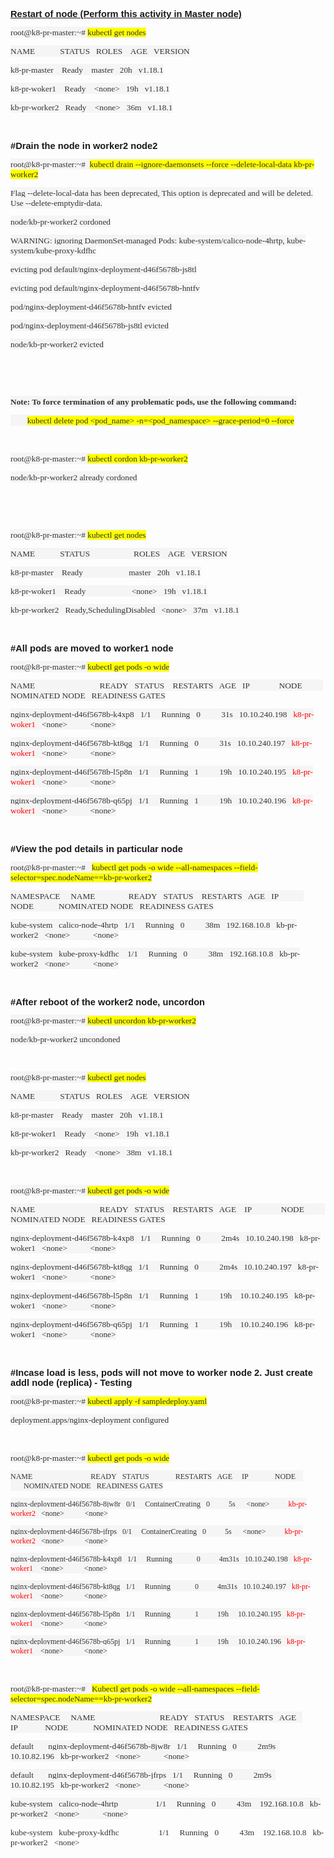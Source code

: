 <p><span style="font-size:11pt"><span style="font-family:Calibri,sans-serif"><strong><u>Restart of node (Perform this activity in Master node)</u></strong></span></span></p>

<p><span style="background-color:whitesmoke"><span style="font-size:11pt"><span style="background-color:whitesmoke"><span style="font-family:Calibri,sans-serif"><span style="font-size:10.0pt"><span style="font-family:Consolas"><span style="color:#333333">root@k8-pr-master:~# <span style="background-color:yellow">kubectl get nodes</span></span></span></span></span></span></span></span></p>

<p><span style="background-color:whitesmoke"><span style="font-size:11pt"><span style="background-color:whitesmoke"><span style="font-family:Calibri,sans-serif"><span style="font-size:10.0pt"><span style="font-family:Consolas"><span style="color:#333333">NAME&nbsp;&nbsp;&nbsp;&nbsp;&nbsp;&nbsp;&nbsp;&nbsp;&nbsp;&nbsp;&nbsp; STATUS&nbsp;&nbsp; ROLES&nbsp;&nbsp;&nbsp; AGE&nbsp;&nbsp; VERSION</span></span></span></span></span></span></span></p>

<p><span style="background-color:whitesmoke"><span style="font-size:11pt"><span style="background-color:whitesmoke"><span style="font-family:Calibri,sans-serif"><span style="font-size:10.0pt"><span style="font-family:Consolas"><span style="color:#333333">k8-pr-master&nbsp;&nbsp;&nbsp; Ready&nbsp;&nbsp;&nbsp; master&nbsp;&nbsp; 20h&nbsp;&nbsp; v1.18.1</span></span></span></span></span></span></span></p>

<p><span style="background-color:whitesmoke"><span style="font-size:11pt"><span style="background-color:whitesmoke"><span style="font-family:Calibri,sans-serif"><span style="font-size:10.0pt"><span style="font-family:Consolas"><span style="color:#333333">k8-pr-woker1&nbsp;&nbsp;&nbsp; Ready&nbsp;&nbsp;&nbsp; &lt;none&gt;&nbsp;&nbsp; 19h&nbsp;&nbsp; v1.18.1</span></span></span></span></span></span></span></p>

<p><span style="background-color:whitesmoke"><span style="font-size:11pt"><span style="background-color:whitesmoke"><span style="font-family:Calibri,sans-serif"><span style="font-size:10.0pt"><span style="font-family:Consolas"><span style="color:#333333">kb-pr-worker2&nbsp;&nbsp; Ready&nbsp;&nbsp;&nbsp; &lt;none&gt;&nbsp;&nbsp; 36m&nbsp;&nbsp; v1.18.1</span></span></span></span></span></span></span></p>

<p>&nbsp;</p>

<p><strong><span style="font-size:11pt"><span style="font-family:Calibri,sans-serif">#Drain the node in worker2 node2</span></span></strong></p>

<p><span style="background-color:whitesmoke"><span style="font-size:11pt"><span style="background-color:whitesmoke"><span style="font-family:Calibri,sans-serif"><span style="font-size:10.0pt"><span style="font-family:Consolas"><span style="color:#333333">root@k8-pr-master:~#&nbsp; <span style="background-color:yellow">kubectl drain --ignore-daemonsets --force --delete-local-data kb-pr-worker2</span></span></span></span></span></span></span></span></p>

<p><span style="background-color:whitesmoke"><span style="font-size:11pt"><span style="background-color:whitesmoke"><span style="font-family:Calibri,sans-serif"><span style="font-size:10.0pt"><span style="font-family:Consolas"><span style="color:#333333">Flag --delete-local-data has been deprecated, This option is deprecated and will be deleted. Use --delete-emptydir-data.</span></span></span></span></span></span></span></p>

<p><span style="background-color:whitesmoke"><span style="font-size:11pt"><span style="background-color:whitesmoke"><span style="font-family:Calibri,sans-serif"><span style="font-size:10.0pt"><span style="font-family:Consolas"><span style="color:#333333">node/kb-pr-worker2 cordoned</span></span></span></span></span></span></span></p>

<p><span style="background-color:whitesmoke"><span style="font-size:11pt"><span style="background-color:whitesmoke"><span style="font-family:Calibri,sans-serif"><span style="font-size:10.0pt"><span style="font-family:Consolas"><span style="color:#333333">WARNING: ignoring DaemonSet-managed Pods: kube-system/calico-node-4hrtp, kube-system/kube-proxy-kdfhc</span></span></span></span></span></span></span></p>

<p><span style="background-color:whitesmoke"><span style="font-size:11pt"><span style="background-color:whitesmoke"><span style="font-family:Calibri,sans-serif"><span style="font-size:10.0pt"><span style="font-family:Consolas"><span style="color:#333333">evicting pod default/nginx-deployment-d46f5678b-js8tl</span></span></span></span></span></span></span></p>

<p><span style="background-color:whitesmoke"><span style="font-size:11pt"><span style="background-color:whitesmoke"><span style="font-family:Calibri,sans-serif"><span style="font-size:10.0pt"><span style="font-family:Consolas"><span style="color:#333333">evicting pod default/nginx-deployment-d46f5678b-hntfv</span></span></span></span></span></span></span></p>

<p><span style="background-color:whitesmoke"><span style="font-size:11pt"><span style="background-color:whitesmoke"><span style="font-family:Calibri,sans-serif"><span style="font-size:10.0pt"><span style="font-family:Consolas"><span style="color:#333333">pod/nginx-deployment-d46f5678b-hntfv evicted</span></span></span></span></span></span></span></p>

<p><span style="background-color:whitesmoke"><span style="font-size:11pt"><span style="background-color:whitesmoke"><span style="font-family:Calibri,sans-serif"><span style="font-size:10.0pt"><span style="font-family:Consolas"><span style="color:#333333">pod/nginx-deployment-d46f5678b-js8tl evicted</span></span></span></span></span></span></span></p>

<p><span style="background-color:whitesmoke"><span style="font-size:11pt"><span style="background-color:whitesmoke"><span style="font-family:Calibri,sans-serif"><span style="font-size:10.0pt"><span style="font-family:Consolas"><span style="color:#333333">node/kb-pr-worker2 evicted</span></span></span></span></span></span></span></p>

<p>&nbsp;</p>

<p>&nbsp;</p>

<p><strong><span style="background-color:whitesmoke"><span style="font-size:11pt"><span style="background-color:whitesmoke"><span style="font-family:Calibri,sans-serif"><span style="font-size:10.0pt"><span style="font-family:Consolas"><span style="color:#333333">Note: To force termination of any problematic pods, use the following command:</span></span></span></span></span></span></span></strong></p>

<p><span style="background-color:whitesmoke"><span style="font-size:11pt"><span style="background-color:whitesmoke"><span style="font-family:Calibri,sans-serif"><span style="font-size:10.0pt"><span style="font-family:Consolas"><span style="color:#333333">&nbsp;&nbsp; &nbsp;&nbsp;&nbsp; &nbsp;<span style="background-color:yellow">kubectl delete pod &lt;pod_name&gt; -n=&lt;pod_namespace&gt; --grace-period=0 --force</span></span></span></span></span></span></span></span></p>

<p>&nbsp;</p>

<p><span style="background-color:whitesmoke"><span style="font-size:11pt"><span style="background-color:whitesmoke"><span style="font-family:Calibri,sans-serif"><span style="font-size:10.0pt"><span style="font-family:Consolas"><span style="color:#333333">root@k8-pr-master:~# <span style="background-color:yellow">kubectl cordon kb-pr-worker2</span></span></span></span></span></span></span></span></p>

<p><span style="background-color:whitesmoke"><span style="font-size:11pt"><span style="background-color:whitesmoke"><span style="font-family:Calibri,sans-serif"><span style="font-size:10.0pt"><span style="font-family:Consolas"><span style="color:#333333">node/kb-pr-worker2 already cordoned</span></span></span></span></span></span></span></p>

<p>&nbsp;</p>

<p>&nbsp;</p>

<p><span style="background-color:whitesmoke"><span style="font-size:11pt"><span style="background-color:whitesmoke"><span style="font-family:Calibri,sans-serif"><span style="font-size:10.0pt"><span style="font-family:Consolas"><span style="color:#333333">root@k8-pr-master:~# <span style="background-color:yellow">kubectl get nodes</span></span></span></span></span></span></span></span></p>

<p><span style="background-color:whitesmoke"><span style="font-size:11pt"><span style="background-color:whitesmoke"><span style="font-family:Calibri,sans-serif"><span style="font-size:10.0pt"><span style="font-family:Consolas"><span style="color:#333333">NAME&nbsp;&nbsp;&nbsp;&nbsp;&nbsp;&nbsp;&nbsp;&nbsp;&nbsp;&nbsp;&nbsp; STATUS&nbsp;&nbsp;&nbsp;&nbsp;&nbsp;&nbsp;&nbsp;&nbsp;&nbsp;&nbsp;&nbsp;&nbsp;&nbsp;&nbsp;&nbsp;&nbsp;&nbsp;&nbsp;&nbsp;&nbsp; ROLES&nbsp;&nbsp;&nbsp; AGE&nbsp;&nbsp; VERSION</span></span></span></span></span></span></span></p>

<p><span style="background-color:whitesmoke"><span style="font-size:11pt"><span style="background-color:whitesmoke"><span style="font-family:Calibri,sans-serif"><span style="font-size:10.0pt"><span style="font-family:Consolas"><span style="color:#333333">k8-pr-master&nbsp;&nbsp;&nbsp; Ready&nbsp;&nbsp;&nbsp;&nbsp;&nbsp;&nbsp;&nbsp;&nbsp;&nbsp;&nbsp;&nbsp;&nbsp;&nbsp;&nbsp;&nbsp;&nbsp;&nbsp;&nbsp;&nbsp;&nbsp;&nbsp; master&nbsp;&nbsp; 20h&nbsp;&nbsp; v1.18.1</span></span></span></span></span></span></span></p>

<p><span style="background-color:whitesmoke"><span style="font-size:11pt"><span style="background-color:whitesmoke"><span style="font-family:Calibri,sans-serif"><span style="font-size:10.0pt"><span style="font-family:Consolas"><span style="color:#333333">k8-pr-woker1&nbsp;&nbsp;&nbsp; Ready&nbsp;&nbsp;&nbsp;&nbsp;&nbsp;&nbsp;&nbsp;&nbsp;&nbsp;&nbsp;&nbsp;&nbsp;&nbsp;&nbsp;&nbsp;&nbsp;&nbsp;&nbsp;&nbsp;&nbsp;&nbsp; &lt;none&gt;&nbsp;&nbsp; 19h&nbsp;&nbsp; v1.18.1</span></span></span></span></span></span></span></p>

<p><span style="background-color:whitesmoke"><span style="font-size:11pt"><span style="background-color:whitesmoke"><span style="font-family:Calibri,sans-serif"><span style="font-size:10.0pt"><span style="font-family:Consolas"><span style="color:#333333">kb-pr-worker2&nbsp;&nbsp; Ready,SchedulingDisabled&nbsp;&nbsp; &lt;none&gt;&nbsp;&nbsp; 37m&nbsp;&nbsp; v1.18.1</span></span></span></span></span></span></span></p>

<p>&nbsp;</p>

<p><strong><span style="font-size:11pt"><span style="font-family:Calibri,sans-serif">#All pods are moved to worker1 node</span></span></strong></p>

<p><span style="background-color:whitesmoke"><span style="font-size:11pt"><span style="background-color:whitesmoke"><span style="font-family:Calibri,sans-serif"><span style="font-size:10.0pt"><span style="font-family:Consolas"><span style="color:#333333">root@k8-pr-master:~# <span style="background-color:yellow">kubectl get pods -o wide</span></span></span></span></span></span></span></span></p>

<p><span style="background-color:whitesmoke"><span style="font-size:11pt"><span style="background-color:whitesmoke"><span style="font-family:Calibri,sans-serif"><span style="font-size:10.0pt"><span style="font-family:Consolas"><span style="color:#333333">NAME&nbsp;&nbsp;&nbsp;&nbsp;&nbsp;&nbsp;&nbsp;&nbsp;&nbsp;&nbsp;&nbsp;&nbsp;&nbsp;&nbsp;&nbsp;&nbsp;&nbsp;&nbsp;&nbsp;&nbsp;&nbsp;&nbsp;&nbsp;&nbsp;&nbsp;&nbsp;&nbsp;&nbsp;&nbsp;&nbsp; READY&nbsp;&nbsp; STATUS&nbsp;&nbsp;&nbsp; RESTARTS&nbsp;&nbsp; AGE&nbsp;&nbsp; IP&nbsp;&nbsp;&nbsp;&nbsp;&nbsp;&nbsp;&nbsp;&nbsp;&nbsp;&nbsp;&nbsp;&nbsp;&nbsp; NODE&nbsp;&nbsp;&nbsp;&nbsp;&nbsp;&nbsp;&nbsp;&nbsp;&nbsp;&nbsp; NOMINATED NODE&nbsp;&nbsp; READINESS GATES</span></span></span></span></span></span></span></p>

<p><span style="background-color:whitesmoke"><span style="font-size:11pt"><span style="background-color:whitesmoke"><span style="font-family:Calibri,sans-serif"><span style="font-size:10.0pt"><span style="font-family:Consolas"><span style="color:#333333">nginx-deployment-d46f5678b-k4xp8&nbsp;&nbsp; 1/1&nbsp;&nbsp;&nbsp;&nbsp; Running&nbsp;&nbsp; 0&nbsp;&nbsp;&nbsp;&nbsp;&nbsp;&nbsp;&nbsp;&nbsp;&nbsp; 31s&nbsp;&nbsp; 10.10.240.198&nbsp;&nbsp; </span></span></span><span style="font-size:10.0pt"><span style="font-family:Consolas"><span style="color:red">k8-pr-woker1&nbsp;&nbsp; </span></span></span><span style="font-size:10.0pt"><span style="font-family:Consolas"><span style="color:#333333">&lt;none&gt;&nbsp;&nbsp;&nbsp;&nbsp;&nbsp;&nbsp;&nbsp;&nbsp;&nbsp;&nbsp; &lt;none&gt;</span></span></span></span></span></span></span></p>

<p><span style="background-color:whitesmoke"><span style="font-size:11pt"><span style="background-color:whitesmoke"><span style="font-family:Calibri,sans-serif"><span style="font-size:10.0pt"><span style="font-family:Consolas"><span style="color:#333333">nginx-deployment-d46f5678b-kt8qg&nbsp;&nbsp; 1/1&nbsp;&nbsp;&nbsp;&nbsp; Running&nbsp;&nbsp; 0&nbsp;&nbsp;&nbsp;&nbsp;&nbsp;&nbsp;&nbsp;&nbsp;&nbsp; 31s&nbsp;&nbsp; 10.10.240.197&nbsp;&nbsp; </span></span></span><span style="font-size:10.0pt"><span style="font-family:Consolas"><span style="color:red">k8-pr-woker1&nbsp;&nbsp; </span></span></span><span style="font-size:10.0pt"><span style="font-family:Consolas"><span style="color:#333333">&lt;none&gt;&nbsp;&nbsp;&nbsp;&nbsp;&nbsp;&nbsp;&nbsp;&nbsp;&nbsp;&nbsp; &lt;none&gt;</span></span></span></span></span></span></span></p>

<p><span style="background-color:whitesmoke"><span style="font-size:11pt"><span style="background-color:whitesmoke"><span style="font-family:Calibri,sans-serif"><span style="font-size:10.0pt"><span style="font-family:Consolas"><span style="color:#333333">nginx-deployment-d46f5678b-l5p8n&nbsp;&nbsp; 1/1&nbsp;&nbsp;&nbsp;&nbsp; Running&nbsp;&nbsp; 1&nbsp;&nbsp;&nbsp;&nbsp;&nbsp;&nbsp;&nbsp;&nbsp;&nbsp; 19h&nbsp;&nbsp; 10.10.240.195&nbsp;&nbsp; </span></span></span><span style="font-size:10.0pt"><span style="font-family:Consolas"><span style="color:red">k8-pr-woker1&nbsp;&nbsp; </span></span></span><span style="font-size:10.0pt"><span style="font-family:Consolas"><span style="color:#333333">&lt;none&gt;&nbsp;&nbsp;&nbsp;&nbsp;&nbsp;&nbsp;&nbsp;&nbsp;&nbsp;&nbsp; &lt;none&gt;</span></span></span></span></span></span></span></p>

<p><span style="background-color:whitesmoke"><span style="font-size:11pt"><span style="background-color:whitesmoke"><span style="font-family:Calibri,sans-serif"><span style="font-size:10.0pt"><span style="font-family:Consolas"><span style="color:#333333">nginx-deployment-d46f5678b-q65pj&nbsp;&nbsp; 1/1&nbsp;&nbsp;&nbsp;&nbsp; Running&nbsp;&nbsp; 1&nbsp;&nbsp;&nbsp;&nbsp;&nbsp;&nbsp;&nbsp;&nbsp;&nbsp; 19h&nbsp;&nbsp; 10.10.240.196&nbsp;&nbsp; </span></span></span><span style="font-size:10.0pt"><span style="font-family:Consolas"><span style="color:red">k8-pr-woker1&nbsp;&nbsp; </span></span></span><span style="font-size:10.0pt"><span style="font-family:Consolas"><span style="color:#333333">&lt;none&gt;&nbsp;&nbsp;&nbsp;&nbsp;&nbsp;&nbsp;&nbsp;&nbsp;&nbsp;&nbsp; &lt;none&gt;</span></span></span></span></span></span></span></p>

<p>&nbsp;</p>

<p><strong><span style="font-size:11pt"><span style="font-family:Calibri,sans-serif">#View the pod details in particular node</span></span></strong></p>

<p><span style="background-color:whitesmoke"><span style="font-size:11pt"><span style="background-color:whitesmoke"><span style="font-family:Calibri,sans-serif"><span style="font-size:10.0pt"><span style="font-family:Consolas"><span style="color:#333333">root@k8-pr-master:~#&nbsp;&nbsp; <span style="background-color:yellow">kubectl get pods -o wide --all-namespaces --field-selector=spec.nodeName==kb-pr-worker2</span></span></span></span></span></span></span></span></p>

<p><span style="background-color:whitesmoke"><span style="font-size:11pt"><span style="background-color:whitesmoke"><span style="font-family:Calibri,sans-serif"><span style="font-size:10.0pt"><span style="font-family:Consolas"><span style="color:#333333">NAMESPACE&nbsp;&nbsp;&nbsp;&nbsp; NAME&nbsp;&nbsp;&nbsp;&nbsp;&nbsp;&nbsp;&nbsp;&nbsp;&nbsp;&nbsp;&nbsp;&nbsp;&nbsp;&nbsp;&nbsp; READY&nbsp;&nbsp; STATUS&nbsp;&nbsp;&nbsp; RESTARTS&nbsp;&nbsp; AGE&nbsp;&nbsp; IP&nbsp;&nbsp;&nbsp;&nbsp;&nbsp;&nbsp;&nbsp;&nbsp;&nbsp;&nbsp;&nbsp;&nbsp; NODE&nbsp;&nbsp;&nbsp;&nbsp;&nbsp;&nbsp;&nbsp;&nbsp;&nbsp;&nbsp;&nbsp; NOMINATED NODE&nbsp;&nbsp; READINESS GATES</span></span></span></span></span></span></span></p>

<p><span style="background-color:whitesmoke"><span style="font-size:11pt"><span style="background-color:whitesmoke"><span style="font-family:Calibri,sans-serif"><span style="font-size:10.0pt"><span style="font-family:Consolas"><span style="color:#333333">kube-system&nbsp;&nbsp; calico-node-4hrtp&nbsp;&nbsp; 1/1&nbsp;&nbsp;&nbsp;&nbsp; Running&nbsp;&nbsp; 0&nbsp;&nbsp;&nbsp;&nbsp;&nbsp;&nbsp;&nbsp;&nbsp;&nbsp; 38m&nbsp;&nbsp; 192.168.10.8&nbsp;&nbsp; kb-pr-worker2&nbsp;&nbsp; &lt;none&gt;&nbsp;&nbsp;&nbsp;&nbsp;&nbsp;&nbsp;&nbsp;&nbsp;&nbsp;&nbsp; &lt;none&gt;</span></span></span></span></span></span></span></p>

<p><span style="background-color:whitesmoke"><span style="font-size:11pt"><span style="background-color:whitesmoke"><span style="font-family:Calibri,sans-serif"><span style="font-size:10.0pt"><span style="font-family:Consolas"><span style="color:#333333">kube-system&nbsp;&nbsp; kube-proxy-kdfhc&nbsp;&nbsp;&nbsp; 1/1&nbsp;&nbsp;&nbsp;&nbsp; Running&nbsp;&nbsp; 0&nbsp;&nbsp;&nbsp;&nbsp;&nbsp;&nbsp;&nbsp;&nbsp;&nbsp; 38m&nbsp;&nbsp; 192.168.10.8&nbsp;&nbsp; kb-pr-worker2&nbsp;&nbsp; &lt;none&gt;&nbsp;&nbsp;&nbsp;&nbsp;&nbsp;&nbsp;&nbsp;&nbsp;&nbsp;&nbsp; &lt;none&gt;</span></span></span></span></span></span></span></p>

<p>&nbsp;</p>

<p><strong><span style="font-size:11pt"><span style="font-family:Calibri,sans-serif">#After reboot of the worker2 node, uncordon</span></span></strong></p>

<p><span style="background-color:whitesmoke"><span style="font-size:11pt"><span style="background-color:whitesmoke"><span style="font-family:Calibri,sans-serif"><span style="font-size:10.0pt"><span style="font-family:Consolas"><span style="color:#333333">root@k8-pr-master:~# <span style="background-color:yellow">kubectl uncordon kb-pr-worker2</span></span></span></span></span></span></span></span></p>

<p><span style="background-color:whitesmoke"><span style="font-size:11pt"><span style="background-color:whitesmoke"><span style="font-family:Calibri,sans-serif"><span style="font-size:10.0pt"><span style="font-family:Consolas"><span style="color:#333333">node/kb-pr-worker2 uncondoned</span></span></span></span></span></span></span></p>

<p>&nbsp;</p>

<p><span style="background-color:whitesmoke"><span style="font-size:11pt"><span style="background-color:whitesmoke"><span style="font-family:Calibri,sans-serif"><span style="font-size:10.0pt"><span style="font-family:Consolas"><span style="color:#333333">root@k8-pr-master:~# <span style="background-color:yellow">kubectl get nodes</span></span></span></span></span></span></span></span></p>

<p><span style="background-color:whitesmoke"><span style="font-size:11pt"><span style="background-color:whitesmoke"><span style="font-family:Calibri,sans-serif"><span style="font-size:10.0pt"><span style="font-family:Consolas"><span style="color:#333333">NAME&nbsp;&nbsp;&nbsp;&nbsp;&nbsp;&nbsp;&nbsp;&nbsp;&nbsp;&nbsp;&nbsp; STATUS&nbsp;&nbsp; ROLES&nbsp;&nbsp;&nbsp; AGE&nbsp;&nbsp; VERSION</span></span></span></span></span></span></span></p>

<p><span style="background-color:whitesmoke"><span style="font-size:11pt"><span style="background-color:whitesmoke"><span style="font-family:Calibri,sans-serif"><span style="font-size:10.0pt"><span style="font-family:Consolas"><span style="color:#333333">k8-pr-master&nbsp;&nbsp;&nbsp; Ready&nbsp;&nbsp;&nbsp; master&nbsp;&nbsp; 20h&nbsp;&nbsp; v1.18.1</span></span></span></span></span></span></span></p>

<p><span style="background-color:whitesmoke"><span style="font-size:11pt"><span style="background-color:whitesmoke"><span style="font-family:Calibri,sans-serif"><span style="font-size:10.0pt"><span style="font-family:Consolas"><span style="color:#333333">k8-pr-woker1&nbsp;&nbsp;&nbsp; Ready&nbsp;&nbsp;&nbsp; &lt;none&gt;&nbsp;&nbsp; 19h&nbsp;&nbsp; v1.18.1</span></span></span></span></span></span></span></p>

<p><span style="background-color:whitesmoke"><span style="font-size:11pt"><span style="background-color:whitesmoke"><span style="font-family:Calibri,sans-serif"><span style="font-size:10.0pt"><span style="font-family:Consolas"><span style="color:#333333">kb-pr-worker2&nbsp;&nbsp; Ready&nbsp;&nbsp;&nbsp; &lt;none&gt;&nbsp;&nbsp; 38m&nbsp;&nbsp; v1.18.1</span></span></span></span></span></span></span></p>

<p>&nbsp;</p>

<p><span style="background-color:whitesmoke"><span style="font-size:11pt"><span style="background-color:whitesmoke"><span style="font-family:Calibri,sans-serif"><span style="font-size:10.0pt"><span style="font-family:Consolas"><span style="color:#333333">root@k8-pr-master:~# <span style="background-color:yellow">kubectl get pods -o wide</span></span></span></span></span></span></span></span></p>

<p><span style="background-color:whitesmoke"><span style="font-size:11pt"><span style="background-color:whitesmoke"><span style="font-family:Calibri,sans-serif"><span style="font-size:10.0pt"><span style="font-family:Consolas"><span style="color:#333333">NAME&nbsp;&nbsp;&nbsp;&nbsp;&nbsp;&nbsp;&nbsp;&nbsp;&nbsp;&nbsp;&nbsp;&nbsp;&nbsp;&nbsp;&nbsp;&nbsp;&nbsp;&nbsp;&nbsp;&nbsp;&nbsp;&nbsp;&nbsp;&nbsp;&nbsp;&nbsp;&nbsp;&nbsp;&nbsp;&nbsp; READY&nbsp;&nbsp; STATUS&nbsp;&nbsp;&nbsp; RESTARTS&nbsp;&nbsp; AGE&nbsp;&nbsp;&nbsp; IP&nbsp;&nbsp;&nbsp;&nbsp;&nbsp;&nbsp;&nbsp;&nbsp;&nbsp;&nbsp;&nbsp;&nbsp;&nbsp; NODE&nbsp;&nbsp;&nbsp;&nbsp;&nbsp;&nbsp;&nbsp;&nbsp;&nbsp;&nbsp; NOMINATED NODE&nbsp;&nbsp; READINESS GATES</span></span></span></span></span></span></span></p>

<p><span style="background-color:whitesmoke"><span style="font-size:11pt"><span style="background-color:whitesmoke"><span style="font-family:Calibri,sans-serif"><span style="font-size:10.0pt"><span style="font-family:Consolas"><span style="color:#333333">nginx-deployment-d46f5678b-k4xp8&nbsp;&nbsp; 1/1&nbsp;&nbsp;&nbsp;&nbsp; Running&nbsp;&nbsp; 0&nbsp;&nbsp;&nbsp;&nbsp;&nbsp;&nbsp;&nbsp;&nbsp;&nbsp; 2m4s&nbsp;&nbsp; 10.10.240.198&nbsp;&nbsp; k8-pr-woker1&nbsp;&nbsp; &lt;none&gt;&nbsp;&nbsp;&nbsp;&nbsp;&nbsp;&nbsp;&nbsp;&nbsp;&nbsp;&nbsp; &lt;none&gt;</span></span></span></span></span></span></span></p>

<p><span style="background-color:whitesmoke"><span style="font-size:11pt"><span style="background-color:whitesmoke"><span style="font-family:Calibri,sans-serif"><span style="font-size:10.0pt"><span style="font-family:Consolas"><span style="color:#333333">nginx-deployment-d46f5678b-kt8qg&nbsp;&nbsp; 1/1&nbsp;&nbsp;&nbsp;&nbsp; Running&nbsp;&nbsp; 0&nbsp;&nbsp;&nbsp;&nbsp;&nbsp;&nbsp;&nbsp;&nbsp;&nbsp; 2m4s&nbsp;&nbsp; 10.10.240.197&nbsp;&nbsp; k8-pr-woker1&nbsp;&nbsp; &lt;none&gt;&nbsp;&nbsp;&nbsp;&nbsp;&nbsp;&nbsp;&nbsp;&nbsp;&nbsp;&nbsp; &lt;none&gt;</span></span></span></span></span></span></span></p>

<p><span style="background-color:whitesmoke"><span style="font-size:11pt"><span style="background-color:whitesmoke"><span style="font-family:Calibri,sans-serif"><span style="font-size:10.0pt"><span style="font-family:Consolas"><span style="color:#333333">nginx-deployment-d46f5678b-l5p8n&nbsp;&nbsp; 1/1&nbsp;&nbsp;&nbsp;&nbsp; Running&nbsp;&nbsp; 1&nbsp;&nbsp;&nbsp;&nbsp;&nbsp;&nbsp;&nbsp;&nbsp;&nbsp; 19h&nbsp;&nbsp;&nbsp; 10.10.240.195&nbsp;&nbsp; k8-pr-woker1&nbsp;&nbsp; &lt;none&gt;&nbsp;&nbsp;&nbsp;&nbsp;&nbsp;&nbsp;&nbsp;&nbsp;&nbsp;&nbsp; &lt;none&gt;</span></span></span></span></span></span></span></p>

<p><span style="background-color:whitesmoke"><span style="font-size:11pt"><span style="background-color:whitesmoke"><span style="font-family:Calibri,sans-serif"><span style="font-size:10.0pt"><span style="font-family:Consolas"><span style="color:#333333">nginx-deployment-d46f5678b-q65pj&nbsp;&nbsp; 1/1&nbsp;&nbsp;&nbsp;&nbsp; Running&nbsp;&nbsp; 1&nbsp;&nbsp;&nbsp;&nbsp;&nbsp;&nbsp;&nbsp;&nbsp;&nbsp; 19h&nbsp;&nbsp;&nbsp; 10.10.240.196&nbsp;&nbsp; k8-pr-woker1&nbsp;&nbsp; &lt;none&gt;&nbsp;&nbsp;&nbsp;&nbsp;&nbsp;&nbsp;&nbsp;&nbsp;&nbsp;&nbsp; &lt;none&gt;</span></span></span></span></span></span></span></p>

<p>&nbsp;</p>

<p><strong><span style="font-size:11pt"><span style="font-family:Calibri,sans-serif">#Incase load is less, pods will not move to worker node 2. Just create addl node (replica) - Testing</span></span></strong></p>

<p><span style="background-color:whitesmoke"><span style="font-size:11pt"><span style="background-color:whitesmoke"><span style="font-family:Calibri,sans-serif"><span style="font-size:10.0pt"><span style="font-family:Consolas"><span style="color:#333333">root@k8-pr-master:~# <span style="background-color:yellow">kubectl apply -f sampledeploy.yaml</span></span></span></span></span></span></span></span></p>

<p><span style="background-color:whitesmoke"><span style="font-size:11pt"><span style="background-color:whitesmoke"><span style="font-family:Calibri,sans-serif"><span style="font-size:10.0pt"><span style="font-family:Consolas"><span style="color:#333333">deployment.apps/nginx-deployment configured</span></span></span></span></span></span></span></p>

<p>&nbsp;</p>

<p><span style="background-color:whitesmoke"><span style="font-size:11pt"><span style="background-color:whitesmoke"><span style="font-family:Calibri,sans-serif"><span style="font-size:10.0pt"><span style="font-family:Consolas"><span style="color:#333333">root@k8-pr-master:~# <span style="background-color:yellow">kubectl get pods -o wide</span></span></span></span></span></span></span></span></p>

<p><span style="background-color:whitesmoke"><span style="font-size:11pt"><span style="background-color:whitesmoke"><span style="font-family:Calibri,sans-serif"><span style="font-size:9.0pt"><span style="font-family:Consolas"><span style="color:#333333">NAME&nbsp;&nbsp;&nbsp;&nbsp;&nbsp;&nbsp;&nbsp;&nbsp;&nbsp;&nbsp;&nbsp;&nbsp;&nbsp;&nbsp;&nbsp;&nbsp;&nbsp;&nbsp;&nbsp;&nbsp;&nbsp;&nbsp;&nbsp;&nbsp;&nbsp;&nbsp;&nbsp;&nbsp;&nbsp;&nbsp; READY&nbsp;&nbsp; STATUS&nbsp;&nbsp;&nbsp;&nbsp;&nbsp;&nbsp;&nbsp;&nbsp;&nbsp;&nbsp;&nbsp;&nbsp;&nbsp; RESTARTS&nbsp;&nbsp; AGE&nbsp;&nbsp;&nbsp;&nbsp; IP&nbsp;&nbsp;&nbsp;&nbsp;&nbsp;&nbsp;&nbsp;&nbsp;&nbsp;&nbsp;&nbsp;&nbsp;&nbsp; NODE&nbsp;&nbsp;&nbsp;&nbsp; &nbsp;&nbsp;&nbsp;&nbsp;&nbsp;&nbsp;&nbsp;NOMINATED NODE&nbsp;&nbsp; READINESS GATES</span></span></span></span></span></span></span></p>

<p><span style="background-color:whitesmoke"><span style="font-size:11pt"><span style="background-color:whitesmoke"><span style="font-family:Calibri,sans-serif"><span style="font-size:9.0pt"><span style="font-family:Consolas"><span style="color:#333333">nginx-deployment-d46f5678b-8jw8r&nbsp;&nbsp; 0/1&nbsp;&nbsp;&nbsp;&nbsp; ContainerCreating&nbsp;&nbsp; 0&nbsp;&nbsp;&nbsp;&nbsp;&nbsp;&nbsp;&nbsp;&nbsp;&nbsp; 5s&nbsp;&nbsp;&nbsp;&nbsp;&nbsp; &lt;none&gt;&nbsp;&nbsp;&nbsp;&nbsp;&nbsp;&nbsp;&nbsp;&nbsp;&nbsp; </span></span></span><span style="font-size:9.0pt"><span style="font-family:Consolas"><span style="color:red">kb-pr-worker2&nbsp;&nbsp; </span></span></span><span style="font-size:9.0pt"><span style="font-family:Consolas"><span style="color:#333333">&lt;none&gt;&nbsp;&nbsp;&nbsp;&nbsp;&nbsp;&nbsp;&nbsp;&nbsp;&nbsp;&nbsp; &lt;none&gt;</span></span></span></span></span></span></span></p>

<p><span style="background-color:whitesmoke"><span style="font-size:11pt"><span style="background-color:whitesmoke"><span style="font-family:Calibri,sans-serif"><span style="font-size:9.0pt"><span style="font-family:Consolas"><span style="color:#333333">nginx-deployment-d46f5678b-jfrps&nbsp;&nbsp; 0/1&nbsp;&nbsp;&nbsp;&nbsp; ContainerCreating&nbsp;&nbsp; 0&nbsp;&nbsp;&nbsp;&nbsp;&nbsp;&nbsp;&nbsp;&nbsp;&nbsp; 5s&nbsp; &nbsp;&nbsp;&nbsp;&nbsp;&lt;none&gt;&nbsp;&nbsp;&nbsp;&nbsp;&nbsp;&nbsp;&nbsp;&nbsp;&nbsp; </span></span></span><span style="font-size:9.0pt"><span style="font-family:Consolas"><span style="color:red">kb-pr-worker2&nbsp;&nbsp; </span></span></span><span style="font-size:9.0pt"><span style="font-family:Consolas"><span style="color:#333333">&lt;none&gt;&nbsp;&nbsp;&nbsp;&nbsp;&nbsp;&nbsp;&nbsp;&nbsp;&nbsp;&nbsp; &lt;none&gt;</span></span></span></span></span></span></span></p>

<p><span style="background-color:whitesmoke"><span style="font-size:11pt"><span style="background-color:whitesmoke"><span style="font-family:Calibri,sans-serif"><span style="font-size:9.0pt"><span style="font-family:Consolas"><span style="color:#333333">nginx-deployment-d46f5678b-k4xp8&nbsp;&nbsp; 1/1&nbsp;&nbsp;&nbsp;&nbsp; Running&nbsp;&nbsp;&nbsp;&nbsp;&nbsp;&nbsp;&nbsp;&nbsp;&nbsp;&nbsp;&nbsp;&nbsp; 0&nbsp;&nbsp;&nbsp;&nbsp;&nbsp;&nbsp;&nbsp;&nbsp;&nbsp; 4m31s&nbsp;&nbsp; 10.10.240.198&nbsp;&nbsp; </span></span></span><span style="font-size:9.0pt"><span style="font-family:Consolas"><span style="color:red">k8-pr-woker1&nbsp;&nbsp;&nbsp; </span></span></span><span style="font-size:9.0pt"><span style="font-family:Consolas"><span style="color:#333333">&lt;none&gt;&nbsp;&nbsp;&nbsp;&nbsp;&nbsp;&nbsp;&nbsp;&nbsp;&nbsp;&nbsp; &lt;none&gt;</span></span></span></span></span></span></span></p>

<p><span style="background-color:whitesmoke"><span style="font-size:11pt"><span style="background-color:whitesmoke"><span style="font-family:Calibri,sans-serif"><span style="font-size:9.0pt"><span style="font-family:Consolas"><span style="color:#333333">nginx-deployment-d46f5678b-kt8qg&nbsp;&nbsp; 1/1&nbsp;&nbsp;&nbsp;&nbsp; Running&nbsp;&nbsp;&nbsp;&nbsp;&nbsp;&nbsp;&nbsp; &nbsp;&nbsp;&nbsp;&nbsp;&nbsp;0&nbsp;&nbsp;&nbsp;&nbsp;&nbsp;&nbsp;&nbsp;&nbsp;&nbsp; 4m31s&nbsp;&nbsp; 10.10.240.197&nbsp;&nbsp; </span></span></span><span style="font-size:9.0pt"><span style="font-family:Consolas"><span style="color:red">k8-pr-woker1&nbsp;&nbsp;&nbsp; </span></span></span><span style="font-size:9.0pt"><span style="font-family:Consolas"><span style="color:#333333">&lt;none&gt;&nbsp;&nbsp;&nbsp;&nbsp;&nbsp;&nbsp;&nbsp;&nbsp;&nbsp;&nbsp; &lt;none&gt;</span></span></span></span></span></span></span></p>

<p><span style="background-color:whitesmoke"><span style="font-size:11pt"><span style="background-color:whitesmoke"><span style="font-family:Calibri,sans-serif"><span style="font-size:9.0pt"><span style="font-family:Consolas"><span style="color:#333333">nginx-deployment-d46f5678b-l5p8n&nbsp;&nbsp; 1/1&nbsp;&nbsp;&nbsp;&nbsp; Running&nbsp;&nbsp;&nbsp;&nbsp;&nbsp;&nbsp;&nbsp;&nbsp;&nbsp;&nbsp;&nbsp;&nbsp; 1&nbsp;&nbsp;&nbsp;&nbsp;&nbsp;&nbsp;&nbsp;&nbsp;&nbsp; 19h&nbsp;&nbsp;&nbsp;&nbsp; 10.10.240.195&nbsp;&nbsp; </span></span></span><span style="font-size:9.0pt"><span style="font-family:Consolas"><span style="color:red">k8-pr-woker1&nbsp;&nbsp;&nbsp; </span></span></span><span style="font-size:9.0pt"><span style="font-family:Consolas"><span style="color:#333333">&lt;none&gt;&nbsp;&nbsp;&nbsp;&nbsp;&nbsp;&nbsp;&nbsp;&nbsp;&nbsp;&nbsp; &lt;none&gt;</span></span></span></span></span></span></span></p>

<p><span style="background-color:whitesmoke"><span style="font-size:11pt"><span style="background-color:whitesmoke"><span style="font-family:Calibri,sans-serif"><span style="font-size:9.0pt"><span style="font-family:Consolas"><span style="color:#333333">nginx-deployment-d46f5678b-q65pj&nbsp;&nbsp; 1/1&nbsp;&nbsp;&nbsp;&nbsp; Running&nbsp;&nbsp;&nbsp;&nbsp;&nbsp;&nbsp;&nbsp;&nbsp;&nbsp;&nbsp;&nbsp;&nbsp; 1&nbsp;&nbsp;&nbsp;&nbsp;&nbsp;&nbsp;&nbsp;&nbsp;&nbsp; 19h&nbsp;&nbsp;&nbsp;&nbsp; 10.10.240.196&nbsp;&nbsp; </span></span></span><span style="font-size:9.0pt"><span style="font-family:Consolas"><span style="color:red">k8-pr-woker1&nbsp;&nbsp;&nbsp; </span></span></span><span style="font-size:9.0pt"><span style="font-family:Consolas"><span style="color:#333333">&lt;none&gt;&nbsp;&nbsp;&nbsp;&nbsp;&nbsp;&nbsp;&nbsp;&nbsp;&nbsp;&nbsp; &lt;none&gt;</span></span></span></span></span></span></span></p>

<p>&nbsp;</p>

<p><span style="background-color:whitesmoke"><span style="font-size:11pt"><span style="background-color:whitesmoke"><span style="font-family:Calibri,sans-serif"><span style="font-size:10.0pt"><span style="font-family:Consolas"><span style="color:#333333">root@k8-pr-master:~#&nbsp;&nbsp; <span style="background-color:yellow">Kubectl get pods -o wide --all-namespaces --field-selector=spec.nodeName==kb-pr-worker2</span></span></span></span></span></span></span></span></p>

<p><span style="background-color:whitesmoke"><span style="font-size:11pt"><span style="background-color:whitesmoke"><span style="font-family:Calibri,sans-serif"><span style="font-size:10.0pt"><span style="font-family:Consolas"><span style="color:#333333">NAMESPACE&nbsp;&nbsp;&nbsp;&nbsp; NAME&nbsp;&nbsp;&nbsp;&nbsp;&nbsp;&nbsp;&nbsp;&nbsp;&nbsp;&nbsp;&nbsp;&nbsp;&nbsp;&nbsp;&nbsp;&nbsp;&nbsp;&nbsp;&nbsp;&nbsp;&nbsp;&nbsp;&nbsp;&nbsp;&nbsp; &nbsp;&nbsp;&nbsp;&nbsp;&nbsp;READY&nbsp;&nbsp; STATUS&nbsp;&nbsp;&nbsp; RESTARTS&nbsp;&nbsp; AGE&nbsp;&nbsp;&nbsp; IP&nbsp;&nbsp;&nbsp;&nbsp;&nbsp;&nbsp;&nbsp;&nbsp;&nbsp;&nbsp;&nbsp;&nbsp; NODE&nbsp;&nbsp;&nbsp;&nbsp;&nbsp;&nbsp;&nbsp;&nbsp;&nbsp;&nbsp;&nbsp; NOMINATED NODE&nbsp;&nbsp; READINESS GATES</span></span></span></span></span></span></span></p>

<p><span style="background-color:whitesmoke"><span style="font-size:11pt"><span style="background-color:whitesmoke"><span style="font-family:Calibri,sans-serif"><span style="font-size:10.0pt"><span style="font-family:Consolas"><span style="color:#333333">default&nbsp;&nbsp;&nbsp;&nbsp;&nbsp;&nbsp; nginx-deployment-d46f5678b-8jw8r&nbsp;&nbsp; 1/1&nbsp;&nbsp;&nbsp;&nbsp; Running&nbsp;&nbsp; 0&nbsp;&nbsp;&nbsp;&nbsp;&nbsp;&nbsp;&nbsp;&nbsp;&nbsp; 2m9s&nbsp;&nbsp; 10.10.82.196&nbsp;&nbsp; kb-pr-worker2&nbsp;&nbsp; &lt;none&gt;&nbsp;&nbsp;&nbsp;&nbsp;&nbsp;&nbsp;&nbsp;&nbsp;&nbsp;&nbsp; &lt;none&gt;</span></span></span></span></span></span></span></p>

<p><span style="background-color:whitesmoke"><span style="font-size:11pt"><span style="background-color:whitesmoke"><span style="font-family:Calibri,sans-serif"><span style="font-size:10.0pt"><span style="font-family:Consolas"><span style="color:#333333">default&nbsp;&nbsp;&nbsp; &nbsp;&nbsp;&nbsp;nginx-deployment-d46f5678b-jfrps&nbsp;&nbsp; 1/1&nbsp;&nbsp;&nbsp;&nbsp; Running&nbsp;&nbsp; 0&nbsp;&nbsp;&nbsp;&nbsp;&nbsp;&nbsp;&nbsp;&nbsp;&nbsp; 2m9s&nbsp;&nbsp; 10.10.82.195&nbsp;&nbsp; kb-pr-worker2&nbsp;&nbsp; &lt;none&gt;&nbsp;&nbsp;&nbsp;&nbsp;&nbsp;&nbsp;&nbsp;&nbsp;&nbsp;&nbsp; &lt;none&gt;</span></span></span></span></span></span></span></p>

<p><span style="background-color:whitesmoke"><span style="font-size:11pt"><span style="background-color:whitesmoke"><span style="font-family:Calibri,sans-serif"><span style="font-size:10.0pt"><span style="font-family:Consolas"><span style="color:#333333">kube-system&nbsp;&nbsp; calico-node-4hrtp&nbsp;&nbsp;&nbsp;&nbsp;&nbsp;&nbsp;&nbsp;&nbsp;&nbsp;&nbsp;&nbsp;&nbsp;&nbsp;&nbsp;&nbsp;&nbsp;&nbsp; 1/1&nbsp;&nbsp;&nbsp;&nbsp; Running&nbsp;&nbsp; 0&nbsp;&nbsp;&nbsp;&nbsp;&nbsp;&nbsp;&nbsp;&nbsp;&nbsp; 43m&nbsp;&nbsp;&nbsp; 192.168.10.8&nbsp;&nbsp; kb-pr-worker2&nbsp;&nbsp; &lt;none&gt;&nbsp;&nbsp;&nbsp;&nbsp; &nbsp;&nbsp;&nbsp;&nbsp;&nbsp;&nbsp;&lt;none&gt;</span></span></span></span></span></span></span></p>

<p><span style="font-size:10.0pt"><span style="font-family:Consolas"><span style="color:#333333">kube-system&nbsp;&nbsp; kube-proxy-kdfhc&nbsp;&nbsp;&nbsp;&nbsp;&nbsp;&nbsp;&nbsp;&nbsp;&nbsp;&nbsp;&nbsp;&nbsp;&nbsp;&nbsp;&nbsp;&nbsp;&nbsp;&nbsp; 1/1&nbsp;&nbsp;&nbsp;&nbsp; Running&nbsp;&nbsp; 0&nbsp;&nbsp;&nbsp;&nbsp;&nbsp;&nbsp;&nbsp;&nbsp;&nbsp; 43m&nbsp;&nbsp;&nbsp; 192.168.10.8&nbsp;&nbsp; kb-pr-worker2&nbsp;&nbsp; &lt;none&gt;&nbsp;&nbsp;&nbsp;&nbsp;&nbsp; </span></span></span></p>
